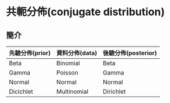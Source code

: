 # 共軛分佈(conjugate distribution)

## 簡介

| 先驗分佈(prior) | 資料分佈(data)  | 後驗分佈(posterior) |
| ----------- | ----------- | --------------- |
| Beta        | Binomial    | Beta            |
| Gamma       | Poisson     | Gamma           |
| Normal      | Normal      | Normal          |
| Dicichlet   | Multinomial | Dirichlet       |

